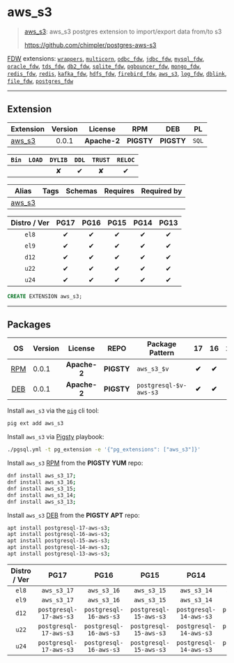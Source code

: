 # aws_s3


> [aws_s3](https://github.com/chimpler/postgres-aws-s3): aws_s3 postgres extension to import/export data from/to s3
>
> https://github.com/chimpler/postgres-aws-s3





[FDW](/fdw) extensions: [`wrappers`](/wrappers), [`multicorn`](/multicorn), [`odbc_fdw`](/odbc_fdw), [`jdbc_fdw`](/jdbc_fdw), [`mysql_fdw`](/mysql_fdw), [`oracle_fdw`](/oracle_fdw), [`tds_fdw`](/tds_fdw), [`db2_fdw`](/db2_fdw), [`sqlite_fdw`](/sqlite_fdw), [`pgbouncer_fdw`](/pgbouncer_fdw), [`mongo_fdw`](/mongo_fdw), [`redis_fdw`](/redis_fdw), [`redis`](/redis), [`kafka_fdw`](/kafka_fdw), [`hdfs_fdw`](/hdfs_fdw), [`firebird_fdw`](/firebird_fdw), [`aws_s3`](/aws_s3), [`log_fdw`](/log_fdw), [`dblink`](/dblink), [`file_fdw`](/file_fdw), [`postgres_fdw`](/postgres_fdw)


-------
## Extension


| Extension | Version | License | RPM | DEB | PL |
|-----------|:-------:|:-------:|:---:|:---:|:--:|
| [aws_s3](https://github.com/chimpler/postgres-aws-s3) | 0.0.1 | **<span class="tccyan">Apache-2</span>** | **<span class="tcwarn">PIGSTY</span>** | **<span class="tcwarn">PIGSTY</span>** | `SQL` |



| `Bin` | `LOAD` | `DYLIB` | `DDL` | `TRUST` | `RELOC` |
|:-----:|:------:|:-------:|:-----:|:-------:|:-------:|
|  |  | <span class="tcwarn">✘</span> | <span class="tcblue">✔</span> | <span class="tcwarn">✘</span> | <span class="tcblue">✔</span> |



| Alias | Tags | Schemas | Requires | Required by |
|-------|------|---------|----------|-------------|
| [aws_s3](/aws_s3) |  |  |  |  |



| Distro / Ver | PG17 | PG16 | PG15 | PG14 | PG13 |
|:------------:|:----:|:----:|:----:|:----:|:----:|
| `el8` | <span class="tcblue">✔</span> | <span class="tcblue">✔</span> | <span class="tcblue">✔</span> | <span class="tcblue">✔</span> | <span class="tcblue">✔</span> |
| `el9` | <span class="tcblue">✔</span> | <span class="tcblue">✔</span> | <span class="tcblue">✔</span> | <span class="tcblue">✔</span> | <span class="tcblue">✔</span> |
| `d12` | <span class="tcblue">✔</span> | <span class="tcblue">✔</span> | <span class="tcblue">✔</span> | <span class="tcblue">✔</span> | <span class="tcblue">✔</span> |
| `u22` | <span class="tcblue">✔</span> | <span class="tcblue">✔</span> | <span class="tcblue">✔</span> | <span class="tcblue">✔</span> | <span class="tcblue">✔</span> |
| `u24` | <span class="tcblue">✔</span> | <span class="tcblue">✔</span> | <span class="tcblue">✔</span> | <span class="tcblue">✔</span> | <span class="tcblue">✔</span> |





```sql
CREATE EXTENSION aws_s3;
```

-----------


## Packages


| OS | Version | License | REPO | Package Pattern | 17 | 16 | 15 | 14 | 13 | Dependency |
|:--:|---------|:-------:|:----:|-----------------|:--:|:--:|:--:|:--:|:--:|------------|
| [RPM](/rpm) | 0.0.1 | **<span class="tccyan">Apache-2</span>** | **<span class="tcwarn">PIGSTY</span>** | `aws_s3_$v` | **<span class="tcwarn">✔</span>** | **<span class="tcwarn">✔</span>** | **<span class="tcwarn">✔</span>** | **<span class="tcwarn">✔</span>** | **<span class="tcwarn">✔</span>** |  |
| [DEB](/deb) | 0.0.1 | **<span class="tccyan">Apache-2</span>** | **<span class="tcwarn">PIGSTY</span>** | `postgresql-$v-aws-s3` | **<span class="tcwarn">✔</span>** | **<span class="tcwarn">✔</span>** | **<span class="tcwarn">✔</span>** | **<span class="tcwarn">✔</span>** | **<span class="tcwarn">✔</span>** |  |



Install `aws_s3` via the [`pig`](https://github.com/pgsty/pig) cli tool:

```bash
pig ext add aws_s3
```


Install `aws_s3` via [Pigsty](https://pigsty.io/docs/pgext/usage/install/) playbook:

```bash
./pgsql.yml -t pg_extension -e '{"pg_extensions": ["aws_s3"]}'
```


Install `aws_s3` [RPM](/rpm) from the **<span class="tcwarn">PIGSTY</span>** **YUM** repo:

```bash
dnf install aws_s3_17;
dnf install aws_s3_16;
dnf install aws_s3_15;
dnf install aws_s3_14;
dnf install aws_s3_13;
```


Install `aws_s3` [DEB](/deb) from the **<span class="tcwarn">PIGSTY</span>** **APT** repo:

```bash
apt install postgresql-17-aws-s3;
apt install postgresql-16-aws-s3;
apt install postgresql-15-aws-s3;
apt install postgresql-14-aws-s3;
apt install postgresql-13-aws-s3;
```




| Distro / Ver | PG17 | PG16 | PG15 | PG14 | PG13 |
|:------------:|:----:|:----:|:----:|:----:|:----:|
| `el8` | `aws_s3_17` | `aws_s3_16` | `aws_s3_15` | `aws_s3_14` | `aws_s3_13` |
| `el9` | `aws_s3_17` | `aws_s3_16` | `aws_s3_15` | `aws_s3_14` | `aws_s3_13` |
| `d12` | `postgresql-17-aws-s3` | `postgresql-16-aws-s3` | `postgresql-15-aws-s3` | `postgresql-14-aws-s3` | `postgresql-13-aws-s3` |
| `u22` | `postgresql-17-aws-s3` | `postgresql-16-aws-s3` | `postgresql-15-aws-s3` | `postgresql-14-aws-s3` | `postgresql-13-aws-s3` |
| `u24` | `postgresql-17-aws-s3` | `postgresql-16-aws-s3` | `postgresql-15-aws-s3` | `postgresql-14-aws-s3` | `postgresql-13-aws-s3` |





